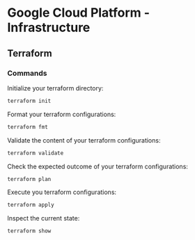 # Google Cloud Platform - Infrastructure

## Terraform

### Commands

Initialize your terraform directory:

```bash
terraform init
```

Format your terraform configurations:

```bash
terraform fmt
```

Validate the content of your terraform configurations:

```bash
terraform validate
```

Check the expected outcome of your terraform configurations:

```bash
terraform plan
```

Execute you terraform configurations:

```bash
terraform apply
```

Inspect the current state:

```bash
terraform show
```
